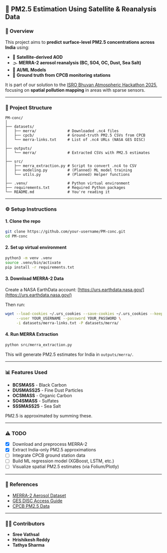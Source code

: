 ## 📌 PM2.5 Estimation Using Satellite & Reanalysis Data

### 🔬 Overview

This project aims to **predict surface-level PM2.5 concentrations across India** using:

- 🚀 **Satellite-derived AOD**
- 🌫️ **MERRA-2 aerosol reanalysis (BC, SO4, OC, Dust, Sea Salt)**
- 🧠 **AI/ML Models**
- 📍 **Ground truth from CPCB monitoring stations**

It is part of our solution to the [ISRO Bhuvan Atmospheric Hackathon 2025](https://bhuvan-app1.nrsc.gov.in/isrohackathon2025/), focusing on **spatial pollution mapping** in areas with sparse sensors.

---

### 📁 Project Structure

```
PM-conc/
│
├── datasets/
│   ├── merra/              # Downloaded .nc4 files
│   ├── cpcb/               # Ground-truth PM2.5 CSVs from CPCB
│   └── merra-links.txt     # List of .nc4 URLs (NASA GES DISC)
│
├── outputs/
│   └── merra/              # Extracted CSVs with PM2.5 estimates
│
├── src/
│   ├── merra_extraction.py # Script to convert .nc4 to CSV
│   ├── modeling.py         # (Planned) ML model training
│   └── utils.py            # (Planned) Helper functions
│
├── .venv/                  # Python virtual environment
├── requirements.txt        # Required Python packages
└── README.md               # You're reading it
```

---

### ⚙️ Setup Instructions

#### 1. Clone the repo

```bash
git clone https://github.com/your-username/PM-conc.git
cd PM-conc
```

#### 2. Set up virtual environment

```bash
python3 -m venv .venv
source .venv/bin/activate
pip install -r requirements.txt
```

#### 3. Download MERRA-2 Data

Create a NASA EarthData account: [https://urs.earthdata.nasa.gov/](https://urs.earthdata.nasa.gov/)

Then run:

```bash
wget --load-cookies ~/.urs_cookies --save-cookies ~/.urs_cookies --keep-session-cookies \
     --user YOUR_USERNAME --password YOUR_PASSWORD \
     -i datasets/merra-links.txt -P datasets/merra/
```

#### 4. Run MERRA Extraction

```bash
python src/merra_extraction.py
```

This will generate PM2.5 estimates for India in `outputs/merra/`.

---

### 📊 Features Used

- **BCSMASS** - Black Carbon
- **DUSMASS25** - Fine Dust Particles
- **OCSMASS** - Organic Carbon
- **SO4SMASS** - Sulfates
- **SSSMASS25** - Sea Salt

PM2.5 is approximated by summing these.

---

### ⚠️ TODO

- [x] Download and preprocess MERRA-2
- [x] Extract India-only PM2.5 approximations
- [ ] Integrate CPCB ground station data
- [ ] Build ML regression model (XGBoost, LSTM, etc.)
- [ ] Visualize spatial PM2.5 estimates (via Folium/Plotly)

---

### 📌 References

- [MERRA-2 Aerosol Dataset](https://gmao.gsfc.nasa.gov/reanalysis/MERRA-2/)
- [GES DISC Access Guide](https://disc.gsfc.nasa.gov/)
- [CPCB PM2.5 Data](https://app.cpcbccr.com/ccr/#/caaqm-dashboard/all-caaqm-data)

---

### 🙆‍♂️ Contributors

- **Sree Vathsal** 
- **Hrishikesh Reddy**
- **Tathya Sharma** 
